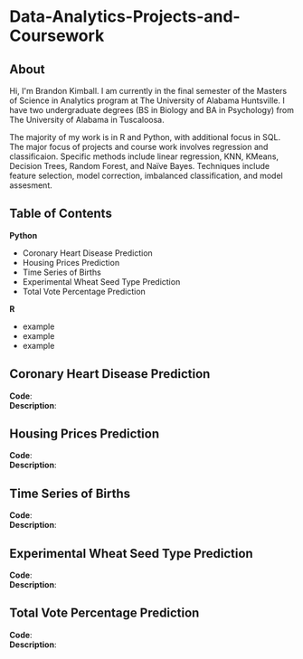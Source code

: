 # Data-Analytics-Projects-and-Coursework

## About

Hi, I'm Brandon Kimball. I am currently in the final semester of the Masters of Science in Analytics program at The University of Alabama Huntsville.
I have two undergraduate degrees (BS in Biology and BA in Psychology) from The University of Alabama in Tuscaloosa.

The majority of my work is in R and Python, with additional focus in SQL. The major focus of projects and course work
involves regression and classificaion. Specific methods include linear regression, KNN, KMeans, Decision Trees, 
Random Forest, and Naïve Bayes. Techniques include feature selection, model correction, imbalanced classification, 
and model assesment.

## Table of Contents
**Python**
- Coronary Heart Disease Prediction
- Housing Prices Prediction
- Time Series of Births
- Experimental Wheat Seed Type Prediction
- Total Vote Percentage Prediction

**R**
-  example
-  example
-  example


## Coronary Heart Disease Prediction
**Code**:  
**Description**:

## Housing Prices Prediction
**Code**:  
**Description**:  

## Time Series of Births
**Code**:  
**Description**:  

## Experimental Wheat Seed Type Prediction
**Code**:  
**Description**:  

## Total Vote Percentage Prediction
**Code**:  
**Description**:  

